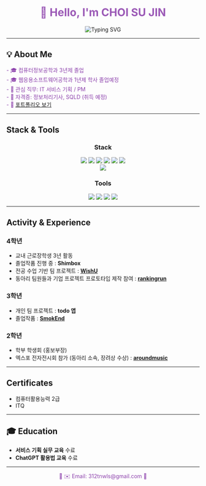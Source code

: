 <div align="center">

<h1 style="color: #9B59B6;">👋 Hello, I'm CHOI SU JIN </h1>
<!-- <h3 style="color: #8E44AD;">✨ Aspiring IT Planner | Passionate about User-Centered Design ✨</h3> -->

<p align="center">
  <img src="https://readme-typing-svg.demolab.com/?lines=Welcome+to+my+GitHub!&center=true&width=380&height=45&font=Quicksand&size=24&color=9B59B6" alt="Typing SVG" />
</p>

</div>

---

## 💡 About Me

<p style="color: #8E44AD;">
- 🎓 컴퓨터정보공학과 3년제 졸업 <br>
- 🎓 웹응용소프트웨어공학과 1년제 학사 졸업예정<br>
- 💼 관심 직무: IT 서비스 기획 / PM <br>
- 📄 자격증: 정보처리기사, SQLD (취득 예정)<br>
- 📝 <a href="https://www.notion.so/Home-2222fe845ed780daadfcdb372ec8cd43" target="_blank">포트폴리오 보기</a><br>

</p>

---

## Stack & Tools

<div align="center">

### Stack  
<img src="https://img.shields.io/badge/React-61DAFB?style=for-the-badge&logo=react&logoColor=black"/>
<img src="https://img.shields.io/badge/Flutter-02569B?style=for-the-badge&logo=flutter&logoColor=white"/>
<img src="https://img.shields.io/badge/React_Native-61DAFB?style=for-the-badge&logo=react&logoColor=black"/>
<img src="https://img.shields.io/badge/JavaScript-F7DF1E?style=for-the-badge&logo=javascript&logoColor=black"/>
<img src="https://img.shields.io/badge/HTML5-E34F26?style=for-the-badge&logo=html5&logoColor=white"/>
<img src="https://img.shields.io/badge/CSS3-1572B6?style=for-the-badge&logo=css3&logoColor=white"/>
<br/>
<img src="https://img.shields.io/badge/Python-3776AB?style=for-the-badge&logo=python&logoColor=white"/>

<br/>

### Tools  
<img src="https://img.shields.io/badge/GitHub-181717?style=for-the-badge&logo=github&logoColor=white"/>
<img src="https://img.shields.io/badge/Notion-000000?style=for-the-badge&logo=notion&logoColor=white"/>
<img src="https://img.shields.io/badge/Figma-F24E1E?style=for-the-badge&logo=figma&logoColor=white"/>
<img src="https://img.shields.io/badge/VSCode-007ACC?style=for-the-badge&logo=visualstudiocode&logoColor=white"/>

</div>

---

## Activity & Experience

### 4학년
- 교내 근로장학생 3년 활동
- 졸업작품 진행 중 : **Shimbox**
- 전공 수업 기반 팀 프로젝트 : [**WishU**](https://github.com/ChoiSuJin03/wishu_frontend.git)
- 동아리 팀원들과 기업 프로젝트 프로토타입 제작 참여 : [**rankingrun**](https://www.notion.so/2222fe845ed7816da511fc253171b4a8?source=copy_link)

### 3학년
- 개인 팀 프로젝트 : **todo 앱**
- 졸업작품 : [**SmokEnd**](https://github.com/ChoiSuJin03/SmokEnd.git)

### 2학년
- 학부 학생회 (홍보부장)
- 엑스포 전자전시회 참가 (동아리 소속, 장려상 수상) : [**aroundmusic**](https://github.com/ChoiSuJin03/one_aroundmusic_front.git)

---

## Certificates

- 컴퓨터활용능력 2급
- ITQ

---

## 🎓 Education

- **서비스 기획 실무 교육** 수료  
- **ChatGPT 활용법 교육** 수료

---

<p align="center" style="color: #8E44AD;">💜 ✉️ Email: 312tnwls@gmail.com 💜</p>
